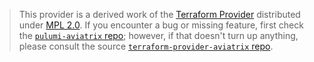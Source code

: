 > This provider is a derived work of the [Terraform Provider](https://github.com/AviatrixSystems/terraform-provider-aviatrix)
> distributed under [MPL 2.0](https://www.mozilla.org/en-US/MPL/2.0/). If you encounter a bug or missing feature,
> first check the [`pulumi-aviatrix` repo](https://github.com/astipkovits/pulumi-aviatrix/issues); however, if that doesn't turn up anything,
> please consult the source [`terraform-provider-aviatrix` repo](https://github.com/AviatrixSystems/terraform-provider-aviatrix/issues).
